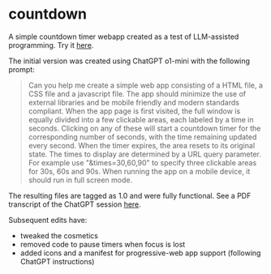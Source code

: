 # countdown

A simple countdown timer webapp created as a test of LLM-assisted programming. Try it [here](https://dkirkby.github.io/countdown).

The initial version was created using ChatGPT o1-mini with the following prompt:

> Can you help me create a simple web app consisting of a HTML file, a CSS file and a javascript file. The app should minimize the use of external libraries and be mobile friendly and modern standards compliant. When the app page is first visited, the full window is equally divided into a few clickable areas, each labeled by a time in seconds. Clicking on any of these will start a countdown timer for the corresponding number of seconds, with the time remaining updated every second. When the timer expires, the area resets to its original state. The times to display are determined by a URL query parameter. For example use "&times=30,60,90" to specify three clickable areas for 30s, 60s and 90s. When running the app on a mobile device, it should run in full screen mode.

The resulting files are tagged as 1.0 and were fully functional. See a PDF transcript of the ChatGPT session [here](chatgpt-transcript.pdf).

Subsequent edits have:
 - tweaked the cosmetics
 - removed code to pause timers when focus is lost
 - added icons and a manifest for progressive-web app support (following ChatGPT instructions)
